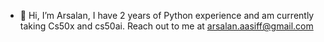 - 👋 Hi, I’m Arsalan, I have 2 years of Python experience and am currently taking Cs50x and cs50ai. Reach out to me at arsalan.aasiff@gmail.com



<!---
Arsalan565/Arsalan565 is a ✨ special ✨ repository because its `README.md` (this file) appears on your GitHub profile.
You can click the Preview link to take a look at your changes.
--->
